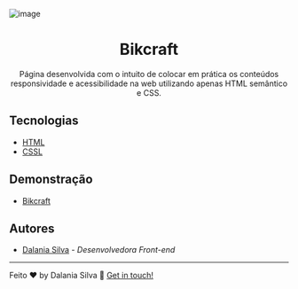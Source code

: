 ![image](https://user-images.githubusercontent.com/65575279/163655998-34a2df23-017b-4d4d-8a00-fafb52749645.png)

<div align="center">
	<h1>Bikcraft </h1>
	<p align="center">Página desenvolvida  com o intuito de  colocar em prática os conteúdos responsividade e acessibilidade na web utilizando apenas HTML semântico e CSS. </p>
</div>

## Tecnologias


* [HTML](https://developer.mozilla.org/pt-BR/docs/Web/HTML)
* [CSSL](https://developer.mozilla.org/pt-BR/docs/Web/CSS)

## Demonstração
* [Bikcraft](https://bikcraft2.netlify.app/)



##  Autores
* [Dalania Silva](https://github.com/linkParaPerfil) - *Desenvolvedora Front-end*


---

Feito ♥ by Dalania Silva :wave: [Get in touch!](https://www.linkedin.com/in/dalania-silva-851107175/)
